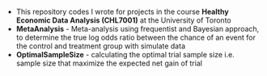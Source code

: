 * This repository codes I wrote for projects in the course **Healthy Economic Data Analysis (CHL7001)** at the University of Toronto
* **MetaAnalysis** - Meta-analysis using frequentist and Bayesian approach, to determine the true log odds ratio between the chance of an event for the control and treatment group with simulate data 
* **OptimalSampleSize** - calculating the optimal trial sample size i.e. sample size that maximize the expected net gain of trial
